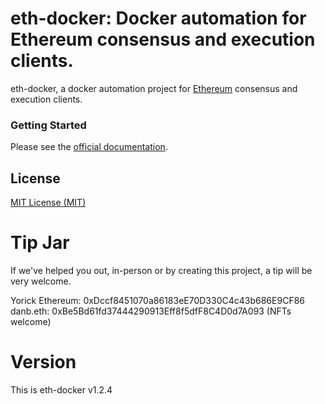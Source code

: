 # eth-docker: Docker automation for Ethereum consensus and execution clients.

eth-docker, a docker automation project for [Ethereum](https://ethereum.org/en/eth2/) consensus and execution clients. 

### Getting Started

Please see the [official documentation](https://eth-docker.net). 

## License

[MIT License (MIT)](https://github.com/eth2-educators/eth-docker/blob/master/LICENSE)

# Tip Jar

If we've helped you out, in-person or by creating this project, a tip will be very welcome.

Yorick Ethereum: 0xDccf8451070a86183eE70D330C4c43b686E9CF86  
danb.eth: 0xBe5Bd61fd37444290913Eff8f5dfF8C4D0d7A093 (NFTs welcome)

# Version

This is eth-docker v1.2.4
